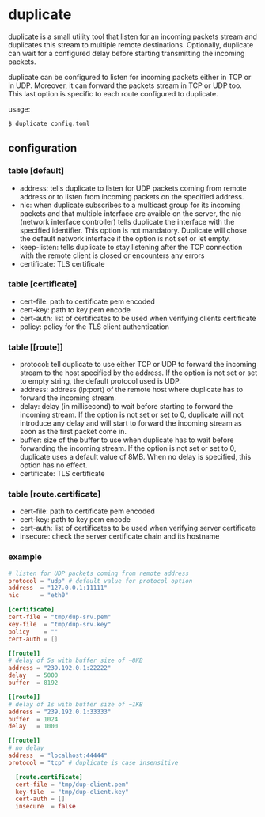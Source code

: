 # duplicate

duplicate is a small utility tool that listen for an incoming packets stream and
duplicates this stream to multiple remote destinations. Optionally, duplicate
can wait for a configured delay before starting transmitting the incoming packets.

duplicate can be configured to listen for incoming packets either in TCP or in UDP.
Moreover, it can forward the packets stream in TCP or UDP too. This last option
is specific to each route configured to duplicate.

usage:

```bash
$ duplicate config.toml
```

## configuration

### table [default]

* address: tells duplicate to listen for UDP packets coming from remote address or
  to listen from incoming packets on the specified address.
* nic: when duplicate subscribes to a multicast group for its incoming packets
  and that multiple interface are avaible on the server, the nic (network interface
  controller) tells duplicate the interface with the specified identifier.
  This option is not mandatory. Duplicate will chose the default network interface
  if the option is not set or let empty.
* keep-listen: tells duplicate to stay listening after the TCP connection with the remote
  client is closed or encounters any errors
* certificate: TLS certificate

### table [certificate]

* cert-file: path to certificate pem encoded
* cert-key: path to key pem encode
* cert-auth: list of certificates to be used when verifying clients certificate
* policy: policy for the TLS client authentication

### table [[route]]

* protocol: tell duplicate to use either TCP or UDP to forward the incoming stream
  to the host specified by the address. If the option is not set or set to empty
  string, the default protocol used is UDP.
* address: address (ip:port) of the remote host where duplicate has to forward
  the incoming stream.
* delay:   delay (in millisecond) to wait before starting to forward the incoming
  stream. If the option is not set or set to 0, duplicate will not introduce any
  delay and will start to forward the incoming stream as soon as the first packet
  come in.
* buffer:  size of the buffer to use when duplicate has to wait before forwarding
  the incoming stream. If the option is not set or set to 0, duplicate uses a
  default value of 8MB. When no delay is specified, this option has no effect.
* certificate: TLS certificate

### table [route.certificate]

* cert-file: path to certificate pem encoded
* cert-key: path to key pem encode
* cert-auth: list of certificates to be used when verifying server certificate
* insecure: check the server certificate chain and its hostname

### example

```toml
# listen for UDP packets coming from remote address
protocol = "udp" # default value for protocol option
address  = "127.0.0.1:11111"
nic      = "eth0"

[certificate]
cert-file = "tmp/dup-srv.pem"
key-file  = "tmp/dup-srv.key"
policy    = ""
cert-auth = []

[[route]]
# delay of 5s with buffer size of ~8KB
address = "239.192.0.1:22222"
delay   = 5000
buffer  = 8192

[[route]]
# delay of 1s with buffer size of ~1KB
address = "239.192.0.1:33333"
buffer  = 1024
delay   = 1000

[[route]]
# no delay
address  = "localhost:44444"
protocol = "tcp" # duplicate is case insensitive

  [route.certificate]
  cert-file = "tmp/dup-client.pem"
  key-file  = "tmp/dup-client.key"
  cert-auth = []
  insecure  = false
```
